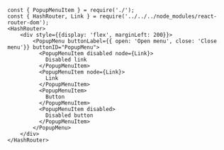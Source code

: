     const { PopupMenuItem } = require('./');
    const { HashRouter, Link } = require('../../../node_modules/react-router-dom');
    <HashRouter>
        <div style={{display: 'flex', marginLeft: 200}}>
            <PopupMenu buttonLabel={{ open: 'Open menu', close: 'Close menu'}} buttonID="PopupMenu">
              <PopupMenuItem disabled node={Link}>
                Disabled link
              </PopupMenuItem>
              <PopupMenuItem node={Link}>
                Link
              </PopupMenuItem>
              <PopupMenuItem>
                Button
              </PopupMenuItem>
              <PopupMenuItem disabled>
                Disabled button
              </PopupMenuItem>
            </PopupMenu>
        </div>
    </HashRouter>
